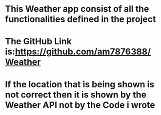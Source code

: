 # This Weather app consist of all the functionalities defined in the project
# The GitHub Link is:https://github.com/am7876388/Weather
# If the location that is being shown is not correct then it is shown by the Weather API not by the Code i wrote